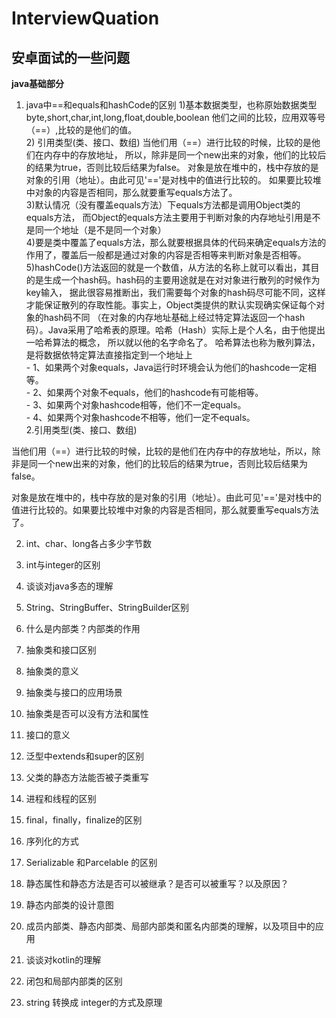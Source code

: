 # InterviewQuation
 ## 安卓面试的一些问题  
 
**java基础部分**
 
1. java中==和equals和hashCode的区别
        1)基本数据类型，也称原始数据类型byte,short,char,int,long,float,double,boolean   他们之间的比较，应用双等号（==）,比较的是他们的值。  
		2) 引用类型(类、接口、数组)   当他们用（==）进行比较的时候，比较的是他们在内存中的存放地址，
		所以，除非是同一个new出来的对象，他们的比较后的结果为true，否则比较后结果为false。
		对象是放在堆中的，栈中存放的是对象的引用（地址）。由此可见'=='是对栈中的值进行比较的。
		如果要比较堆中对象的内容是否相同，那么就要重写equals方法了。  
        3)默认情况（没有覆盖equals方法）下equals方法都是调用Object类的equals方法，
		而Object的equals方法主要用于判断对象的内存地址引用是不是同一个地址（是不是同一个对象）  
        4)要是类中覆盖了equals方法，那么就要根据具体的代码来确定equals方法的作用了，覆盖后一般都是通过对象的内容是否相等来判断对象是否相等。  
        5)hashCode()方法返回的就是一个数值，从方法的名称上就可以看出，其目的是生成一个hash码。hash码的主要用途就是在对对象进行散列的时候作为key输入，
		据此很容易推断出，我们需要每个对象的hash码尽可能不同，这样才能保证散列的存取性能。事实上，Object类提供的默认实现确实保证每个对象的hash码不同
		（在对象的内存地址基础上经过特定算法返回一个hash码）。Java采用了哈希表的原理。哈希（Hash）实际上是个人名，由于他提出一哈希算法的概念，
		所以就以他的名字命名了。 哈希算法也称为散列算法，是将数据依特定算法直接指定到一个地址上  
        - 1、如果两个对象equals，Java运行时环境会认为他们的hashcode一定相等。  
		- 2、如果两个对象不equals，他们的hashcode有可能相等。  
		- 3、如果两个对象hashcode相等，他们不一定equals。  
		- 4、如果两个对象hashcode不相等，他们一定不equals。 		
2.引用类型(类、接口、数组)   

当他们用（==）进行比较的时候，比较的是他们在内存中的存放地址，所以，除非是同一个new出来的对象，他们的比较后的结果为true，否则比较后结果为false。

对象是放在堆中的，栈中存放的是对象的引用（地址）。由此可见'=='是对栈中的值进行比较的。如果要比较堆中对象的内容是否相同，那么就要重写equals方法了。 

2. int、char、long各占多少字节数


3. int与integer的区别



4. 谈谈对java多态的理解



5. String、StringBuffer、StringBuilder区别



6. 什么是内部类？内部类的作用



7. 抽象类和接口区别



8. 抽象类的意义


9. 抽象类与接口的应用场景

10. 抽象类是否可以没有方法和属性

11. 接口的意义

12. 泛型中extends和super的区别

13. 父类的静态方法能否被子类重写

14. 进程和线程的区别

15. final，finally，finalize的区别

16. 序列化的方式

17. Serializable 和Parcelable 的区别

18. 静态属性和静态方法是否可以被继承？是否可以被重写？以及原因？

19. 静态内部类的设计意图

20. 成员内部类、静态内部类、局部内部类和匿名内部类的理解，以及项目中的应用

21. 谈谈对kotlin的理解

22. 闭包和局部内部类的区别

23. string 转换成 integer的方式及原理